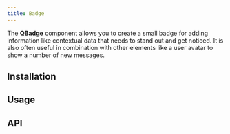 ```yaml
---
title: Badge
---
```

The **QBadge** component allows you to create a small badge for adding information like contextual data that needs to stand out and get noticed. It is also often useful in combination with other elements like a user avatar to show a number of new messages. 


## Installation
<doc-installation components="QBadge" />

## Usage

<doc-example title="Basic" file="QBadge/Basic" />
<doc-example title="Align" file="QBadge/Align" />
<doc-example title="Floating" file="QBadge/Floating" />
<doc-example title="Opaque" file="QBadge/Opaque" />
<doc-example title="Advanced Example" file="QBadge/Integrated" />

## API
<doc-api file="QBadge" />
